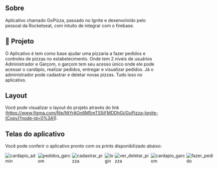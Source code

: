 ## Sobre

Aplicativo chamado GoPizza, passado no Ignite e desenvolvido pelo pessoal da Rocketseat, com intuito de integrar com o firebase.

## 🍕 Projeto

O Aplicativo é tem como base ajudar uma pizzaria a fazer pedidos e controles de pizzas no estabelecimento. Onde tem 2 níveis de usuários Administrador e Garçom, o garçom tem seu acesso único onde ele pode acessar o cardápio, realizar pedidos, entregar e visualizar pedidos. Já o administrador pode cadastrar e deletar novas pizzas. Tudo isso no aplicativo.

## Layout

Você pode visualizar o layout do projeto através do link (https://www.figma.com/file/NtYrAOn6M5mTS5iFMDDhGi/GoPizza-Ignite-(Copy)?node-id=0%3A1).

## Telas do aplicativo

Você pode conferir o aplicativo pronto com os prints disponibilizado abaixo:

<div style="display: flex;">
  <img alt="cardapio_admin" title="GoPizza" src="https://user-images.githubusercontent.com/58645846/150393799-b4debdaa-8779-4fd7-87c4-25613f763517.jpg" />

  <img alt="pedidos_garcom" title="GoPizza" src="https://user-images.githubusercontent.com/58645846/150393810-1ef91675-2b9b-43dd-ab2f-819b4753de62.jpg" />

  <img alt="cadastrar_pizza" title="GoPizza" src="https://user-images.githubusercontent.com/58645846/150393812-507ec33c-e636-4088-8ca1-b3622a508421.jpg" />

  <img alt="login" title="GoPizza" src="https://user-images.githubusercontent.com/58645846/150393816-8d2a1a59-3cb1-4d97-ab1c-138635a2b46e.jpg" />

  <img alt="ver_deletar_pizza" title="GoPizza" src="https://user-images.githubusercontent.com/58645846/150393823-a4065298-d788-440d-9bfa-527ec761defa.jpgg" />

  <img alt="cardapio_garcom" title="GoPizza" src="https://user-images.githubusercontent.com/58645846/150393827-11b2a753-24b0-431c-880b-1c11b946140e.jpg" />

  <img alt="fazer_pedido" title="GoPizza" src="https://user-images.githubusercontent.com/58645846/150393829-bb4296fa-e1b9-41a8-ae80-01ea168de21c.jpg" />
</div>
